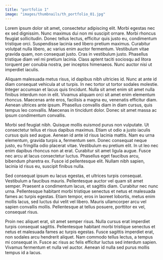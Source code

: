 ```yaml
---
title: "portfolio 1"
image: "images/thumbnails/th_portfolio_01.jpg"
---
```


Lorem ipsum dolor sit amet, consectetur adipiscing elit. Morbi egestas nec ex sed dignissim. Nunc maximus dui non mi suscipit ornare. Morbi rhoncus feugiat sollicitudin. Donec tellus lectus, efficitur quis justo eu, condimentum tristique orci. Suspendisse lacinia sed libero pretium maximus. Curabitur volutpat nulla libero, ac varius enim auctor fermentum. Vestibulum vitae gravida quam, non consequat justo. Cras in vestibulum justo. Phasellus tristique diam vel mi pretium lacinia. Class aptent taciti sociosqu ad litora torquent per conubia nostra, per inceptos himenaeos. Nunc auctor nisi ut imperdiet iaculis.

Aliquam malesuada metus risus, id dapibus nibh ultricies id. Nunc at ante id diam consequat vehicula at ut turpis. In nec tortor ut tortor sodales molestie. Integer accumsan et lacus quis tincidunt. Nulla sit amet enim sit amet nulla finibus interdum non in elit. Vivamus aliquam orci sit amet enim elementum rhoncus. Maecenas ante eros, facilisis a magna eu, venenatis efficitur diam. Aenean ultrices ante ipsum. Phasellus convallis diam in diam cursus, quis tempus leo convallis. Maecenas in tincidunt dolor. Donec sit amet massa ac ipsum condimentum convallis.

Morbi sed feugiat nibh. Quisque mollis euismod purus non vulputate. Ut consectetur tellus et risus dapibus maximus. Etiam ut odio a justo iaculis cursus quis sed augue. Aenean id ante id risus lacinia mattis. Nam eu urna elementum, gravida turpis a, fermentum sem. Donec consequat neque justo, eu fringilla odio placerat vitae. Vestibulum eu pretium elit. In ut leo nec enim dapibus rhoncus non at erat. Curabitur sit amet ligula augue. Fusce nec arcu at lacus consectetur luctus. Phasellus eget faucibus arcu, bibendum pharetra ex. Fusce id pellentesque elit. Nullam nibh sapien, lacinia id risus eu, suscipit finibus nulla.

Sed consequat ipsum eu lacus egestas, et ultrices turpis consequat. Vestibulum a faucibus mauris. Pellentesque auctor vel quam sit amet semper. Praesent a condimentum lacus, et sagittis diam. Curabitur nec nunc urna. Pellentesque habitant morbi tristique senectus et netus et malesuada fames ac turpis egestas. Etiam tempor, eros in laoreet lobortis, metus enim mollis lacus, sed luctus dui velit vel libero. Mauris ullamcorper arcu vel sapien convallis mollis. Pellentesque at tellus posuere, porttitor ex vel, consequat risus.

Proin nec aliquet erat, sit amet semper risus. Nulla cursus erat imperdiet turpis consequat sagittis. Pellentesque habitant morbi tristique senectus et netus et malesuada fames ac turpis egestas. Fusce sagittis imperdiet erat, non sodales arcu hendrerit aliquet. Nam commodo tellus lectus, a tempus mi consequat in. Fusce ac risus ac felis efficitur luctus sed interdum sapien. Vivamus fermentum et nulla vel auctor. Aenean id nulla sed purus mollis tempus id a lacus.